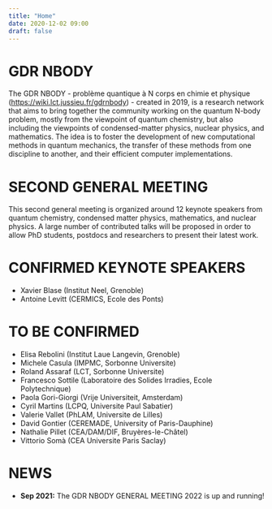 ```yaml
---
title: "Home"
date: 2020-12-02 09:00
draft: false
---
```


# GDR NBODY

The GDR NBODY - problème quantique à N corps en chimie et physique (https://wiki.lct.jussieu.fr/gdrnbody) - created in 2019, is a research network that aims to bring together the community working on the quantum N-body problem, mostly from the viewpoint of quantum chemistry, but also including the viewpoints of condensed-matter physics, nuclear physics, and mathematics. The idea is to foster the development of new computational methods in quantum mechanics, the transfer of these methods from one discipline to another, and their efficient computer implementations.

# SECOND GENERAL MEETING

This second general meeting is organized around 12 keynote speakers from quantum chemistry, condensed matter physics, mathematics, and nuclear physics. A large number of contributed talks will be proposed in order to allow PhD students, postdocs and researchers to present their latest work.

# CONFIRMED KEYNOTE SPEAKERS

- Xavier Blase (Institut Neel, Grenoble)
- Antoine Levitt (CERMICS, Ecole des Ponts)

# TO BE CONFIRMED 

- Elisa Rebolini (Institut Laue Langevin, Grenoble)
- Michele Casula (IMPMC, Sorbonne Universite)
- Roland Assaraf (LCT, Sorbonne Universite)
- Francesco Sottile (Laboratoire des Solides Irradies, Ecole Polytechnique)
- Paola Gori-Giorgi (Vrije Universiteit, Amsterdam)
- Cyril Martins (LCPQ, Universite Paul Sabatier)
- Valerie Vallet (PhLAM, Universite de Lilles)
- David Gontier (CEREMADE, University of Paris-Dauphine)
- Nathalie Pillet (CEA/DAM/DIF, Bruyères-le-Châtel)
- Vittorio Somà (CEA Universite Paris Saclay)

# NEWS

- <b>Sep 2021:</b> The GDR NBODY GENERAL MEETING 2022 is up and running!

